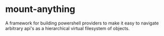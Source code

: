 # mount-anything
A framework for building powershell providers to make it easy to navigate arbitrary api's as a hierarchical virtual filesystem of objects.
